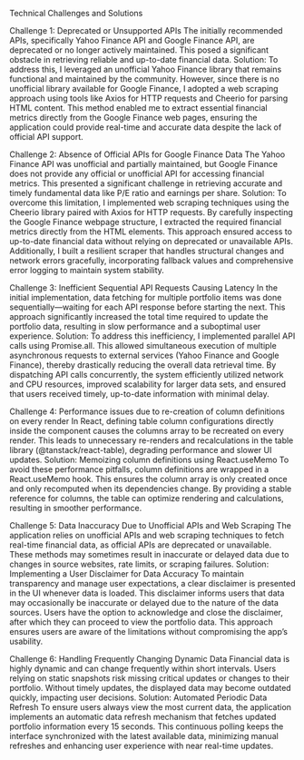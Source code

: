 Technical Challenges and Solutions

Challenge 1: Deprecated or Unsupported APIs
The initially recommended APIs, specifically Yahoo Finance API and Google Finance API, are deprecated or no longer actively maintained. This posed a significant obstacle in retrieving reliable and up-to-date financial data.
Solution:
To address this, I leveraged an unofficial Yahoo Finance library that remains functional and maintained by the community. However, since there is no unofficial library available for Google Finance, I adopted a web scraping approach using tools like Axios for HTTP requests and Cheerio for parsing HTML content. This method enabled me to extract essential financial metrics directly from the Google Finance web pages, ensuring the application could provide real-time and accurate data despite the lack of official API support.

Challenge 2: Absence of Official APIs for Google Finance Data
The Yahoo Finance API was unofficial and partially maintained, but Google Finance does not provide any official or unofficial API for accessing financial metrics. This presented a significant challenge in retrieving accurate and timely fundamental data like P/E ratio and earnings per share.
Solution:
To overcome this limitation, I implemented web scraping techniques using the Cheerio library paired with Axios for HTTP requests. By carefully inspecting the Google Finance webpage structure, I extracted the required financial metrics directly from the HTML elements. This approach ensured access to up-to-date financial data without relying on deprecated or unavailable APIs.
Additionally, I built a resilient scraper that handles structural changes and network errors gracefully, incorporating fallback values and comprehensive error logging to maintain system stability.

Challenge 3: Inefficient Sequential API Requests Causing Latency
In the initial implementation, data fetching for multiple portfolio items was done sequentially—waiting for each API response before starting the next. This approach significantly increased the total time required to update the portfolio data, resulting in slow performance and a suboptimal user experience.
Solution:
To address this inefficiency, I implemented parallel API calls using Promise.all. This allowed simultaneous execution of multiple asynchronous requests to external services (Yahoo Finance and Google Finance), thereby drastically reducing the overall data retrieval time.
By dispatching API calls concurrently, the system efficiently utilized network and CPU resources, improved scalability for larger data sets, and ensured that users received timely, up-to-date information with minimal delay.

Challenge 4:
Performance issues due to re-creation of column definitions on every render
In React, defining table column configurations directly inside the component causes the columns array to be recreated on every render. This leads to unnecessary re-renders and recalculations in the table library (@tanstack/react-table), degrading performance and slower UI updates.
Solution:
Memoizing column definitions using React.useMemo
To avoid these performance pitfalls, column definitions are wrapped in a React.useMemo hook. This ensures the column array is only created once and only recomputed when its dependencies change. By providing a stable reference for columns, the table can optimize rendering and calculations, resulting in smoother performance.

Challenge 5:
Data Inaccuracy Due to Unofficial APIs and Web Scraping
The application relies on unofficial APIs and web scraping techniques to fetch real-time financial data, as official APIs are deprecated or unavailable. These methods may sometimes result in inaccurate or delayed data due to changes in source websites, rate limits, or scraping failures.
Solution:
Implementing a User Disclaimer for Data Accuracy
To maintain transparency and manage user expectations, a clear disclaimer is presented in the UI whenever data is loaded. This disclaimer informs users that data may occasionally be inaccurate or delayed due to the nature of the data sources. Users have the option to acknowledge and close the disclaimer, after which they can proceed to view the portfolio data.
This approach ensures users are aware of the limitations without compromising the app’s usability. 

Challenge 6:
Handling Frequently Changing Dynamic Data
Financial data is highly dynamic and can change frequently within short intervals. Users relying on static snapshots risk missing critical updates or changes to their portfolio. Without timely updates, the displayed data may become outdated quickly, impacting user decisions.
Solution:
Automated Periodic Data Refresh
To ensure users always view the most current data, the application implements an automatic data refresh mechanism that fetches updated portfolio information every 15 seconds. This continuous polling keeps the interface synchronized with the latest available data, minimizing manual refreshes and enhancing user experience with near real-time updates.



